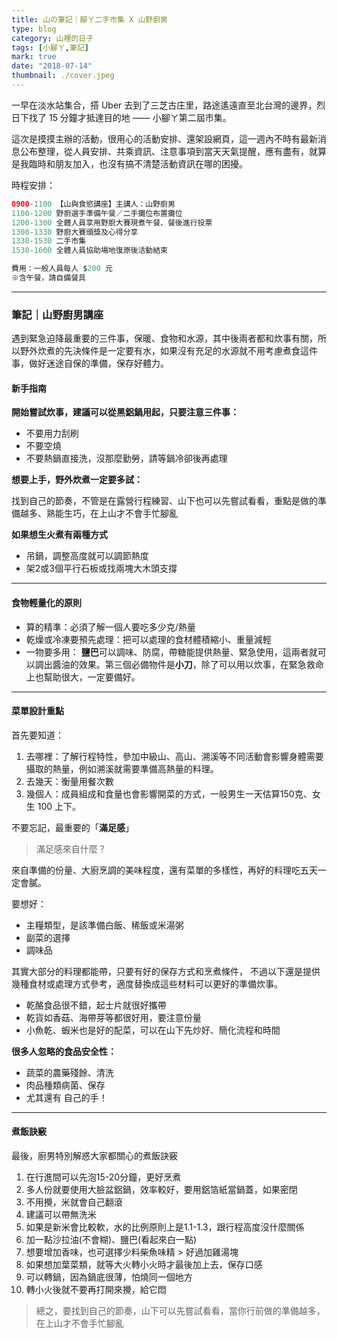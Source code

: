 ```yaml
---
title: 山の筆記｜腳ㄚ二手市集 X 山野廚男
type: blog
category: 山裡的日子
tags: [小腳ㄚ,筆記]
mark: true
date: "2018-07-14"
thumbnail: ./cover.jpeg
---
```

一早在淡水站集合，搭 Uber 去到了三芝古庄里，路途遙遠直至北台灣的邊界，烈日下找了 15 分鐘才抵達目的地 —— 小腳ㄚ第二屆市集。

這次是摸摸主辦的活動，很用心的活動安排、還架設網頁，這一週內不時有最新消息公布整理，從人員安排、共乘資訊、注意事項到當天天氣提醒，應有盡有，就算是我臨時和朋友加入，也沒有搞不清楚活動資訊在哪的困擾。

時程安排：
```php
0900-1100 【山與食慾講座】主講人：山野廚男
1100-1200 野廚選手準備午餐／二手攤位布置攤位
1200-1300 全體人員享用野廚大賽現煮午餐、餐後進行投票
1300-1330 野廚大賽頒獎及心得分享
1330-1530 二手市集
1530-1600 全體人員協助場地復原後活動結束

費用：一般人員每人 $200 元 
※含午餐，請自備餐具
```

---

### 筆記｜山野廚男講座

遇到緊急迫降最重要的三件事，保暖、食物和水源，其中後兩者都和炊事有關，所以野外炊煮的先決條件是一定要有水，如果沒有充足的水源就不用考慮煮食這件事，做好迷途自保的準備，保存好體力。

#### 新手指南
**開始嘗試炊事，建議可以從黑鋁鍋用起，只要注意三件事：**
* 不要用力刮刷
* 不要空燒
* 不要熱鍋直接洗，沒那麼勤勞，請等鍋冷卻後再處理

**想要上手，野外炊煮一定要多試：**

找到自己的節奏，不管是在露營行程練習、山下也可以先嘗試看看，重點是做的準備越多、熟能生巧，在上山才不會手忙腳亂

**如果想生火煮有兩種方式**
* 吊鍋，調整高度就可以調節熱度
* 架2或3個平行石板或找兩塊大木頭支撐


---

#### 食物輕量化的原則

* 算的精準：必須了解一個人要吃多少克/熱量
* 乾燥或冷凍要預先處理：把可以處理的食材體積縮小、重量減輕
* 一物要多用：
**鹽巴**可以調味、防腐，帶糖能提供熱量、緊急使用，這兩者就可以調出醬油的效果。第三個必備物件是**小刀**，除了可以用以炊事，在緊急救命上也幫助很大，一定要備好。

---

#### 菜單設計重點

首先要知道：
1. 去哪裡：了解行程特性，參加中級山、高山、溯溪等不同活動會影響身體需要攝取的熱量，例如溯溪就需要準備高熱量的料理。
2. 去幾天：衡量用餐次數
3. 幾個人：成員組成和食量也會影響開菜的方式，一般男生一天估算150克、女生 100 上下。

不要忘記，最重要的「**滿足感**」

> 滿足感來自什麼？

來自準備的份量、大廚烹調的美味程度，還有菜單的多樣性，再好的料理吃五天一定會膩。

要想好：
* 主糧類型，是該準備白飯、稀飯或米湯粥
* 副菜的選擇
* 調味品

其實大部分的料理都能帶，只要有好的保存方式和烹煮條件，
不過以下還是提供幾種食材或處理方式參考，適度替換成這些材料可以更好的準備炊事。
* 乾酪食品很不錯，起士片就很好攜帶
* 乾貨如香菇、海帶芽等都很好用，要注意份量
* 小魚乾、蝦米也是好的配菜，可以在山下先炒好、簡化流程和時間

**很多人忽略的食品安全性：**
* 蔬菜的農藥殘餘、清洗
* 肉品種類病菌、保存
* 尤其還有 自己的手！

---

#### 煮飯訣竅

最後，廚男特別解惑大家都關心的煮飯訣竅

1. 在行進間可以先泡15-20分鐘，更好烹煮
2. 多人份就要使用大臉盆鋁鍋，效率較好，要用鋁箔紙當鍋蓋，如果密閉
3. 不用攪，米就會自己翻滾
4. 建議可以帶無洗米
5. 如果是新米會比較軟，水的比例原則上是1.1-1.3，跟行程高度沒什麼關係
6. 加一點沙拉油(不會糊)、鹽巴(看起來白一點)
7. 想要增加香味，也可選擇少料柴魚味精 > 好過加雞湯塊
8. 如果想加葉菜類，就等大火轉小火時才最後加上去，保存口感
9. 可以轉鍋，因為鍋底很薄，怕燒同一個地方
10. 轉小火後就不要再打開來攪，給它悶


> 總之，要找到自己的節奏，山下可以先嘗試看看，當你行前做的準備越多，在上山才不會手忙腳亂

</br>